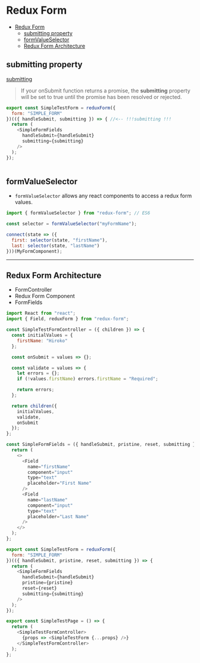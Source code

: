 # Redux Form


- [Redux Form](#redux-form)
  - [submitting property](#submitting-property)
  - [formValueSelector](#formvalueselector)
  - [Redux Form Architecture](#redux-form-architecture)


## submitting property

[submitting](https://redux-form.com/8.3.0/docs/api/reduxform.md/#-code-onsubmit-function-code-optional-)

>If your onSubmit function returns a promise, the **submitting** property will be set to true until the promise has been resolved or rejected.

```js
export const SimpleTestForm = reduxForm({
  form: "SIMPLE_FORM"
})(({ handleSubmit, submitting }) => { //<-- !!!submitting !!!
  return (
    <SimpleFormFields
      handleSubmit={handleSubmit}
      submitting={submitting}
    />
  );
});
```

```js


```

## formValueSelector

- `formValueSelector` allows any react components to access a redux form values.

```js
import { formValueSelector } from "redux-form"; // ES6

const selector = formValueSelector("myFormName");

connect(state => ({
  first: selector(state, "firstName"),
  last: selector(state, "lastName")
}))(MyFormComponent);
```

<hr />

## Redux Form Architecture

- FormController
- Redux Form Component
- FormFields

```js
import React from "react";
import { Field, reduxForm } from "redux-form";

const SimpleTestFormController = ({ children }) => {
  const initialValues = {
    firstName: "Hiroko"
  };

  const onSubmit = values => {};

  const validate = values => {
    let errors = {};
    if (!values.firstName) errors.firstName = "Required";

    return errors;
  };

  return children({
    initialValues,
    validate,
    onSubmit
  });
};
```

```js
const SimpleFormFields = ({ handleSubmit, pristine, reset, submitting }) => {
  return (
    <>
      <Field
        name="firstName"
        component="input"
        type="text"
        placeholder="First Name"
      />
      <Field
        name="lastName"
        component="input"
        type="text"
        placeholder="Last Name"
      />
    </>
  );
};
```

```js
export const SimpleTestForm = reduxForm({
  form: "SIMPLE_FORM"
})(({ handleSubmit, pristine, reset, submitting }) => {
  return (
    <SimpleFormFields
      handleSubmit={handleSubmit}
      pristine={pristine}
      reset={reset}
      submitting={submitting}
    />
  );
});

export const SimpleTestPage = () => {
  return (
    <SimpleTestFormController>
      {props => <SimpleTestForm {...props} />}
    </SimpleTestFormController>
  );
};
```


